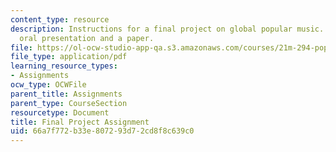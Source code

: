 ```yaml
---
content_type: resource
description: Instructions for a final project on global popular music. Includes an
  oral presentation and a paper.
file: https://ol-ocw-studio-app-qa.s3.amazonaws.com/courses/21m-294-popular-musics-of-the-world-spring-2005/66a7f772b33e807293d72cd8f8c639c0_finalproj.pdf
file_type: application/pdf
learning_resource_types:
- Assignments
ocw_type: OCWFile
parent_title: Assignments
parent_type: CourseSection
resourcetype: Document
title: Final Project Assignment
uid: 66a7f772-b33e-8072-93d7-2cd8f8c639c0
---
```

